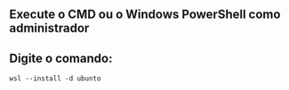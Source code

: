 ## Execute o CMD ou o Windows PowerShell como administrador
## Digite o comando:
    wsl --install -d ubunto
